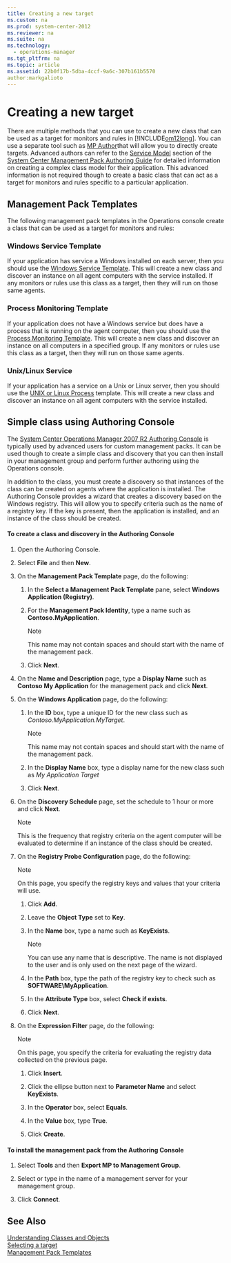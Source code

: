 ```yaml
---
title: Creating a new target
ms.custom: na
ms.prod: system-center-2012
ms.reviewer: na
ms.suite: na
ms.technology: 
  - operations-manager
ms.tgt_pltfrm: na
ms.topic: article
ms.assetid: 22b0f17b-5dba-4ccf-9a6c-307b161b5570
author:markgalioto
---
```

# Creating a new target
There are multiple methods that you can use to create a new class that can be used as a target for monitors and rules in [!INCLUDE[om12long](../../om/manage/includes/om12long_md.md)]. You can use a separate tool such as [MP Author](http://www.mpauthor.com)that will allow you to directly create targets. Advanced authors can refer to the [Service Model](http://aka.ms/mpauthor#Service_Model) section of the [System Center Management Pack Authoring Guide](http://aka.ms/mpauthor) for detailed information on creating a complex class model for their application. This advanced information is not required though to create a basic class that can act as a target for monitors and rules specific to a particular application.  
  
## Management Pack Templates  
The following management pack templates in the Operations console create a class that can be used as a target for monitors and rules:  
  
### Windows Service Template  
If your application has service a Windows installed on each server, then you should use the [Windows Service Template](../../om/manage/Windows-Service-Template.md). This will create a new class and discover an instance on all agent computers with the service installed. If any monitors or rules use this class as a target, then they will run on those same agents.  
  
### Process Monitoring Template  
If your application does not have a Windows service but does have a process that is running on the agent computer, then you should use the [Process Monitoring Template](../../om/manage/Process-Monitoring-Template.md). This will create a new class and discover an instance on all computers in a specified group. If any monitors or rules use this class as a target, then they will run on those same agents.  
  
### Unix\/Linux Service  
If your application has a service on a Unix or Linux server, then you should use the [UNIX or Linux Process](../../om/manage/UNIX-or-Linux-Process.md) template. This will create a new class and discover an instance on all agent computers with the service installed.  
  
## Simple class using Authoring Console  
The [System Center Operations Manager 2007 R2 Authoring Console](../../om/manage/Authoring-Tools.md#AuthoringConsole) is typically used by advanced users for custom management packs. It can be used though to create a simple class and discovery that you can then install in your management group and perform further authoring using the Operations console.  
  
In addition to the class, you must create a discovery so that instances of the class can be created on agents where the application is installed. The Authoring Console provides a wizard that creates a discovery based on the Windows registry. This will allow you to specify criteria such as the name of a registry key. If the key is present, then the application is installed, and an instance of the class should be created.  
  
#### To create a class and discovery in the Authoring Console  
  
1.  Open the Authoring Console.  
  
2.  Select **File** and then **New**.  
  
3.  On the **Management Pack Template** page, do the following:  
  
    1.  In the **Select a Management Pack Template** pane, select **Windows Application \(Registry\)**.  
  
    2.  For the **Management Pack Identity**, type a name such as **Contoso.MyApplication**.  
  
        > [!NOTE]  
        > This name may not contain spaces and should start with the name of the management pack.  
  
    3.  Click **Next**.  
  
4.  On the **Name and Description** page, type a **Display Name** such as **Contoso My Application** for the management pack and click **Next**.  
  
5.  On the **Windows Application** page, do the following:  
  
    1.  In the **ID** box, type a unique ID for the new class such as *Contoso.MyApplication.MyTarget*.  
  
        > [!NOTE]  
        > This name may not contain spaces and should start with the name of the management pack.  
  
    2.  In the **Display Name** box, type a display name for the new class such as *My Application Target*  
  
    3.  Click **Next**.  
  
6.  On the **Discovery Schedule** page, set the schedule to 1 hour or more and click **Next**.  
  
    > [!NOTE]  
    > This is the frequency that registry criteria on the agent computer will be evaluated to determine if an instance of the class should be created.  
  
7.  On the **Registry Probe Configuration** page, do the following:  
  
    > [!NOTE]  
    > On this page, you specify the registry keys and values that your criteria will use.  
  
    1.  Click **Add**.  
  
    2.  Leave the **Object Type** set to **Key**.  
  
    3.  In the **Name** box, type a name such as **KeyExists**.  
  
        > [!NOTE]  
        > You can use any name that is descriptive. The name is not displayed to the user and is only used on the next page of the wizard.  
  
    4.  In the **Path** box, type the path of the registry key to check such as **SOFTWARE\\MyApplication**.  
  
    5.  In the **Attribute Type** box, select **Check if exists**.  
  
    6.  Click **Next**.  
  
8.  On the **Expression Filter** page, do the following:  
  
    > [!NOTE]  
    > On this page, you specify the criteria for evaluating the registry data collected on the previous page.  
  
    1.  Click **Insert**.  
  
    2.  Click the ellipse button next to **Parameter Name** and select **KeyExists**.  
  
    3.  In the **Operator** box, select **Equals**.  
  
    4.  In the **Value** box, type **True**.  
  
    5.  Click **Create**.  
  
#### To install the management pack from the Authoring Console  
  
1.  Select **Tools** and then **Export MP to Management Group**.  
  
2.  Select or type in the name of a management server for your management group.  
  
3.  Click **Connect**.  
  
## See Also  
[Understanding Classes and Objects](../../om/manage/Understanding-Classes-and-Objects.md)  
[Selecting a target](../../om/manage/Selecting-a-target.md)  
[Management Pack Templates](../../om/manage/Management-Pack-Templates.md)  
  
